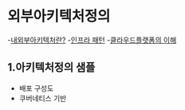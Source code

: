 # 외부아키텍처정의

-[내외부아키텍처란?](https://engineering-skcc.github.io/microservice%20%EA%B0%9C%EB%85%90/modern-relactive/) 
    -[인프라 패턴](https://engineering-skcc.github.io/microservice%20outer%20achitecture/outer-architecture-1/)
    -[클라우드플랫폼의 이해](https://engineering-skcc.github.io/microservice%20outer%20achitecture/outer-architecture-2/)


## 1.아키텍처정의 샘플
    
- 배포 구성도 
- 쿠버네티스 기반
 
